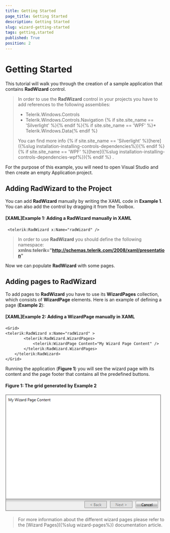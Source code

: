 ```yaml
---
title: Getting Started
page_title: Getting Started
description: Getting Started
slug: wizard-getting-started
tags: getting,started
published: True
position: 2
---
```


# Getting Started

This tutorial will walk you through the creation of a sample application that contains __RadWizard__ control.

>In order to use the __RadWizard__ control in your projects you have to add references to the following assemblies:
>* Telerik.Windows.Controls
>*	Telerik.Windows.Controls.Navigation
>{% if site.site_name == 'Silverlight' %}{% endif %}{% if site.site_name == 'WPF' %}*	Telerik.Windows.Data{% endif %} 
>
>You can find more info {% if site.site_name == 'Silverlight' %}[here]({%slug installation-installing-controls-dependencies%}){% endif %}{% if site.site_name == 'WPF' %}[here]({%slug installation-installing-controls-dependencies-wpf%}){% endif %}  .

For the purpose of this example, you will need to open Visual Studio and then create an empty Application project.

## Adding RadWizard to the Project
You can add __RadWizard__ manually by writing the XAML code in __Example 1__. You can also add the control by dragging it from the Toolbox. 

#### [XAML]Example 1: Adding a RadWizard manually in XAML

	 <telerik:RadWizard x:Name="radWizard" />

>In order to use __RadWizard__ you should define the following namespace:
__xmlns:telerik="http://schemas.telerik.com/2008/xaml/presentation"__
 
Now we can populate __RadWizard__ with some pages.
## Adding pages to RadWizard
 To add pages to __RadWizard__ you have to use its __WizardPages__ collection, which consists of __WizardPage__ elements. Here is an example of defining a page (__Example 2__): 

#### [XAML]Example 2: Adding a WizardPage manually in XAML
 
	<Grid>
	<telerik:RadWizard x:Name="radWizard" >
			<telerik:RadWizard.WizardPages>
				<telerik:WizardPage Content="My Wizard Page Content" />
			</telerik:RadWizard.WizardPages>			
		</telerik:RadWizard>
	</Grid>


Running the application (__Figure 1__) you will see the wizard page with its content and the page footer that contains all the predefined buttons.

#### __Figure 1: The grid generated by Example 2__
 
![](images/GettingStarted-WizardPage.png)
>For more information about the different wizard pages please refer to the [Wizard Pages]({%slug wizard-pages%}) documentation article.
